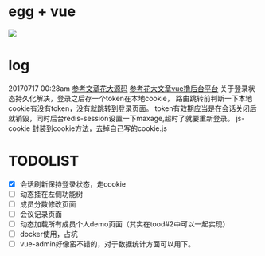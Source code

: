 # egg + vue

![](http://og40gjbnu.bkt.clouddn.com/%E9%A1%B9%E7%9B%AE%E6%A1%86%E6%9E%B6%E5%9B%BE1.png)
# log
20170717 00:28am
[参考文章花大源码](https://github.com/PanJiaChen/vue-element-admin/blob/master/src/store/modules/user.js)
[参考花大文章vue撸后台平台](https://segmentfault.com/a/1190000009506097#articleHeader8)
关于登录状态持久化解决，登录之后存一个token在本地cookie，
路由跳转前判断一下本地cookie有没有token，没有就跳转到登录页面。
token有效期应当是在会话关闭后就销毁，同时后台redis-session设置一下maxage,超时了就要重新登录。
js-cookie 封装到cookie方法，去掉自己写的cookie.js

# TODOLIST
- [x] 会话刷新保持登录状态，走cookie
- [ ] 动态挂在左侧功能树
- [ ] 成员分数修改页面
- [ ] 会议记录页面
- [ ] 动态加载所有成员个人demo页面（其实在tood#2中可以一起实现）
- [ ] docker使用，占坑
- [ ] vue-admin好像蛮不错的，对于数据统计方面可以用下。
